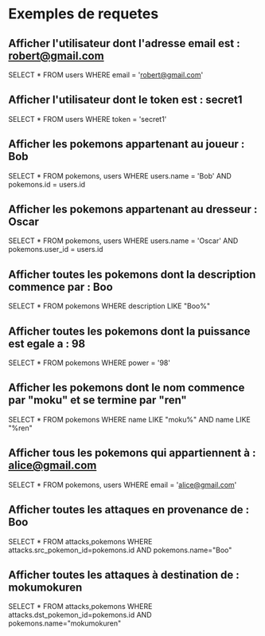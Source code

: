 # Exemples de requetes

## Afficher l'utilisateur dont l'adresse email est : robert@gmail.com

SELECT * FROM users WHERE email = 'robert@gmail.com'

## Afficher l'utilisateur dont le token est : secret1

SELECT * FROM users WHERE token = 'secret1'

## Afficher les pokemons appartenant au joueur : Bob

SELECT *
FROM pokemons, users
WHERE users.name = 'Bob'
AND pokemons.id = users.id

## Afficher les pokemons appartenant au dresseur : Oscar

SELECT *
FROM pokemons, users
WHERE users.name = 'Oscar'
AND pokemons.user_id = users.id

## Afficher toutes les pokemons dont la description commence par : Boo

SELECT * FROM pokemons
WHERE description LIKE "Boo%"

## Afficher toutes les pokemons dont la puissance est egale a : 98

SELECT * FROM pokemons WHERE power = '98'

## Afficher les pokemons dont le nom commence par "moku" et se termine par "ren"

SELECT * FROM pokemons
WHERE name LIKE "moku%"
AND name LIKE "%ren"

## Afficher tous les pokemons qui appartiennent à : alice@gmail.com

SELECT *
FROM pokemons, users
WHERE email = 'alice@gmail.com'

## Afficher toutes les attaques en provenance de : Boo

SELECT * FROM attacks,pokemons
WHERE attacks.src_pokemon_id=pokemons.id
AND pokemons.name="Boo"

## Afficher toutes les attaques à destination de : mokumokuren

SELECT * FROM attacks,pokemons WHERE attacks.dst_pokemon_id=pokemons.id AND pokemons.name="mokumokuren"
